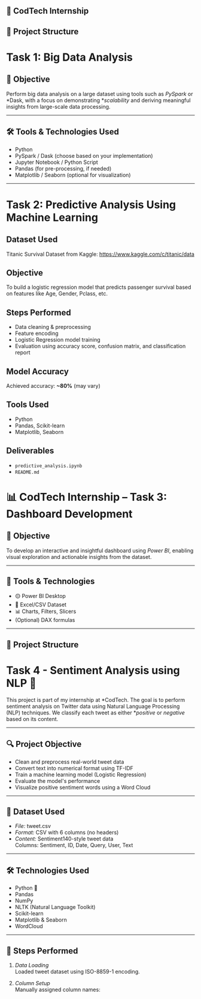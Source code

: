 ## 🚀 CodTech Internship 
## 📂 Project Structure
# Task 1: Big Data Analysis

## 📌 Objective
Perform big data analysis on a large dataset using tools such as *PySpark* or *Dask, with a focus on demonstrating **scalability* and deriving meaningful insights from large-scale data processing.

---

## 🛠 Tools & Technologies Used
- Python
- PySpark / Dask (choose based on your implementation)
- Jupyter Notebook / Python Script
- Pandas (for pre-processing, if needed)
- Matplotlib / Seaborn (optional for visualization)

---

# Task 2: Predictive Analysis Using Machine Learning

## Dataset Used
Titanic Survival Dataset from Kaggle: https://www.kaggle.com/c/titanic/data

## Objective
To build a logistic regression model that predicts passenger survival based on features like Age, Gender, Pclass, etc.

## Steps Performed
- Data cleaning & preprocessing
- Feature encoding
- Logistic Regression model training
- Evaluation using accuracy score, confusion matrix, and classification report

## Model Accuracy
Achieved accuracy: **~80%** (may vary)

## Tools Used
- Python
- Pandas, Scikit-learn
- Matplotlib, Seaborn

## Deliverables
- `predictive_analysis.ipynb`
- `README.md`

# 📊 CodTech Internship – Task 3: Dashboard Development

## 📝 Objective
To develop an interactive and insightful dashboard using *Power BI*, enabling visual exploration and actionable insights from the dataset.

---

## 🚀 Tools & Technologies
- 🟡 Power BI Desktop
- 📁 Excel/CSV Dataset
- 📊 Charts, Filters, Slicers
- (Optional) DAX formulas

---

## 📂 Project Structure

# Task 4 - Sentiment Analysis using NLP 💬

This project is part of my internship at *CodTech. The goal is to perform sentiment analysis on Twitter data using Natural Language Processing (NLP) techniques. We classify each tweet as either **positive* or *negative* based on its content.

---

## 🔍 Project Objective

- Clean and preprocess real-world tweet data
- Convert text into numerical format using TF-IDF
- Train a machine learning model (Logistic Regression)
- Evaluate the model's performance
- Visualize positive sentiment words using a Word Cloud

---

## 📁 Dataset Used

- *File:* tweet.csv
- *Format:* CSV with 6 columns (no headers)
- *Content:* Sentiment140-style tweet data  
  Columns: Sentiment, ID, Date, Query, User, Text

---

## 🛠 Technologies Used

- Python 🐍
- Pandas
- NumPy
- NLTK (Natural Language Toolkit)
- Scikit-learn
- Matplotlib & Seaborn
- WordCloud

---

## 🧠 Steps Performed

1. *Data Loading*  
   Loaded tweet dataset using ISO-8859-1 encoding.

2. *Column Setup*  
   Manually assigned column names:
